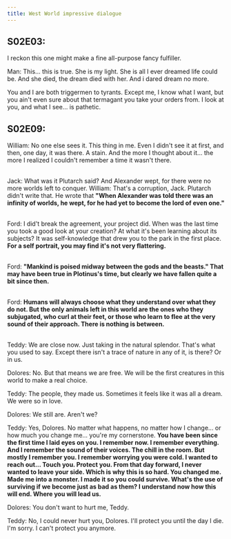 ```yaml
---
title: West World impressive dialogue
---
```


## S02E03:
I reckon this one might make a fine all-purpose fancy fulfiller.
<br>

Man: This... this is true. She is my light. She is all I ever dreamed life could be. And she died, the dream died with her. And i dared dream no more.
<br>

You and I are both triggermen to tyrants. Except me, I know what I want, but you ain't even sure about that termagant you take your orders from. I look at you, and what I see... is pathetic.
<br>


## S02E09:
William: No one else sees it. This thing in me. Even I didn't see it at first, and then, one day, it was there. A stain. And the more I thought about it... the more I realized I couldn't remember a time it wasn't there.
<br><br>

Jack: What was it Plutarch said? And Alexander wept, for there were no more worlds left to conquer.
William: That's a corruption, Jack. Plutarch didn't write that. He wrote that **"When Alexander was told there was an infinity of worlds, he wept, for he had yet to become the lord of even one."**
<br><br>

Ford: I did't break the agreement, your project did. When was the last time you took a good look at your creation? At what it's been learning about its subjects? It was self-knowledge that drew you to the park in the first place. **For a self portrait, you may find it's not very flattering.**
<br><br>

Ford: **"Mankind is poised midway between the gods and the beasts." That may have been true in Plotinus's time, but clearly we have fallen quite a bit since then.**
<br><br>

Ford: **Humans will always choose what they understand over what they do not. But the only animals left in this world are the ones who they subjugated, who curl at their feet, or those who learn to flee at the very sound of their approach. There is nothing is between.**
<br><br>

Teddy: We are close now. Just taking in the natural splendor. That's what you used to say. Except there isn't a trace of nature in any of it, is there? Or in us.

Dolores: No. But that means we are free. We will be the first creatures in this world to make a real choice.

Teddy: The people, they made us. Sometimes it feels like it was all a dream. We were so in love.

Dolores: We still are. Aren't we?

Teddy: Yes, Dolores. No matter what happens, no matter how I change... or how much you change me... you're my cornerstone. **You have been since the first time I laid eyes on you. I remember now. I remember everything. And I remember the sound of their voices. The chill in the room. But mostly I remember you. I remember worrying you were cold. I wanted to reach out... Touch you. Protect you. From that day forward, I never wanted to leave your side. Which is why this is so hard. You changed me. Made me into a monster. I made it so you could survive. What's the use of surviving if we become just as bad as them? I understand now how this will end. Where you will lead us.**

Dolores: You don't want to hurt me, Teddy.

Teddy: No, I could never hurt you, Dolores. I'll protect you until the day I die. I'm sorry. I can't protect you anymore.




